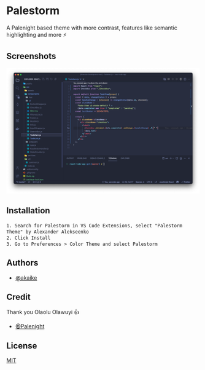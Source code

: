 # Palestorm

A Palenight based theme with more contrast, features like semantic highlighting and more ⚡️

## Screenshots

![Palestorm](https://raw.githubusercontent.com/Akaike0/vsc-palestorm-theme/main/palestorm_screenshot.png)

## Installation

```
1. Search for Palestorm in VS Code Extensions, select "Palestorm Theme" by Alexander Alekseenko
2. Click Install
3. Go to Preferences > Color Theme and select Palestorm
```

## Authors

- [@akaike](https://github.com/Akaike0)

## Credit

Thank you Olaolu Olawuyi 👍

- [@Palenight](https://github.com/whizkydee/vscode-palenight-theme)

## License

[MIT](https://choosealicense.com/licenses/mit/)

